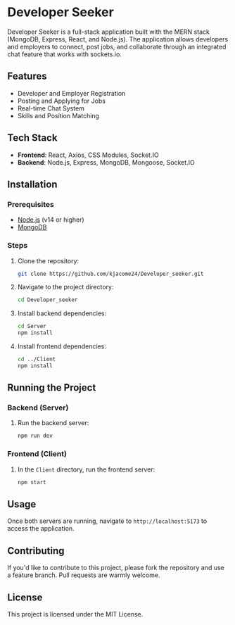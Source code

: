 # Developer Seeker

Developer Seeker is a full-stack application built with the MERN stack (MongoDB, Express, React, and Node.js). The application allows developers and employers to connect, post jobs, and collaborate through an integrated chat feature that works with sockets.io.

## Features

- Developer and Employer Registration
- Posting and Applying for Jobs
- Real-time Chat System
- Skills and Position Matching

## Tech Stack

- **Frontend**: React, Axios, CSS Modules, Socket.IO
- **Backend**: Node.js, Express, MongoDB, Mongoose, Socket.IO

## Installation

### Prerequisites

- [Node.js](https://nodejs.org/) (v14 or higher)
- [MongoDB](https://www.mongodb.com/)

### Steps

1. Clone the repository:

    ```bash
    git clone https://github.com/kjacome24/Developer_seeker.git
    ```

2. Navigate to the project directory:

    ```bash
    cd Developer_seeker
    ```

3. Install backend dependencies:

    ```bash
    cd Server
    npm install
    ```

4. Install frontend dependencies:

    ```bash
    cd ../Client
    npm install
    ```

## Running the Project

### Backend (Server)

1. Run the backend server:

    ```bash
    npm run dev
    ```

### Frontend (Client)

1. In the `Client` directory, run the frontend server:

    ```bash
    npm start
    ```

## Usage

Once both servers are running, navigate to `http://localhost:5173` to access the application.

## Contributing

If you'd like to contribute to this project, please fork the repository and use a feature branch. Pull requests are warmly welcome.

## License

This project is licensed under the MIT License.
